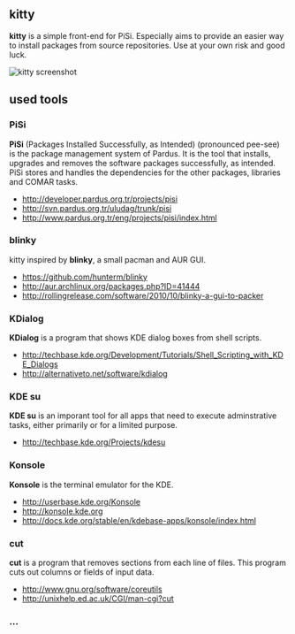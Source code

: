 ## kitty

**kitty** is a simple front-end for PiSi. Especially aims to provide an easier way to install packages from source repositories. Use at your own risk and good luck.

![kitty screenshot](http://i.imgur.com/lbx1HQw.png)

## used tools

### PiSi

**PiSi** (Packages Installed Successfully, as Intended) (pronounced pee-see) is the package management system of Pardus. It is the tool that installs, upgrades and removes the software packages successfully, as intended. PiSi stores and handles the dependencies for the other packages, libraries and COMAR tasks.

* http://developer.pardus.org.tr/projects/pisi
* http://svn.pardus.org.tr/uludag/trunk/pisi
* http://www.pardus.org.tr/eng/projects/pisi/index.html

### blinky

kitty inspired by **blinky**, a small pacman and AUR GUI.

* https://github.com/hunterm/blinky
* http://aur.archlinux.org/packages.php?ID=41444
* http://rollingrelease.com/software/2010/10/blinky-a-gui-to-packer

### KDialog

**KDialog** is a program that shows KDE dialog boxes from shell scripts.

* http://techbase.kde.org/Development/Tutorials/Shell_Scripting_with_KDE_Dialogs
* http://alternativeto.net/software/kdialog

### KDE su

**KDE su** is an imporant tool for all apps that need to execute adminstrative tasks, either primarily or for a limited purpose.

* http://techbase.kde.org/Projects/kdesu

### Konsole

**Konsole** is the terminal emulator for the KDE.

* http://userbase.kde.org/Konsole
* http://konsole.kde.org
* http://docs.kde.org/stable/en/kdebase-apps/konsole/index.html

### cut

**cut** is a program that removes sections from each line of files. This program cuts out columns or fields of input data.

* http://www.gnu.org/software/coreutils
* http://unixhelp.ed.ac.uk/CGI/man-cgi?cut

### ...
